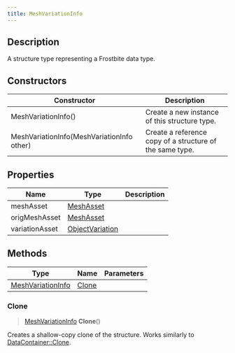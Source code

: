```yaml
---
title: MeshVariationInfo
---
```

## Description

A structure type representing a Frostbite data type.

## Constructors

| Constructor                                | Description                                              |
| ------------------------------------------ | -------------------------------------------------------- |
| MeshVariationInfo()                        | Create a new instance of this structure type.            |
| MeshVariationInfo(MeshVariationInfo other) | Create a reference copy of a structure of the same type. |

## Properties

| Name           | Type                               | Description |
| -------------- | ---------------------------------- | ----------- |
| meshAsset      | [MeshAsset](MeshAsset)             |             |
| origMeshAsset  | [MeshAsset](MeshAsset)             |             |
| variationAsset | [ObjectVariation](ObjectVariation) |             |

## Methods

| Type                                   | Name            | Parameters |
| -------------------------------------- | --------------- | ---------- |
| [MeshVariationInfo](MeshVariationInfo) | [Clone](#clone) |            |

### Clone

> [MeshVariationInfo](MeshVariationInfo) **Clone**()

Creates a shallow-copy clone of the structure. Works similarly to [DataContainer::Clone](/vext/ref/shared/class/datacontainer#clone).
